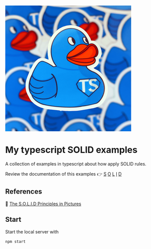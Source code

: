 ![logo](./assets/logo.png)

# My typescript SOLID examples

A collection of examples in typescript about how apply SOLID rules.

Review the documentation of this examples 👉  [S](./src/S.md) [O](./src/O.md) [L](./src/L.md) [I](./src/I.md) [D](./src/D.md)

## References

📌 [The S.O.L.I.D Principles in Pictures](https://medium.com/backticks-tildes/the-s-o-l-i-d-principles-in-pictures-b34ce2f1e898)

## Start

Start the local server with

```
npm start
```
